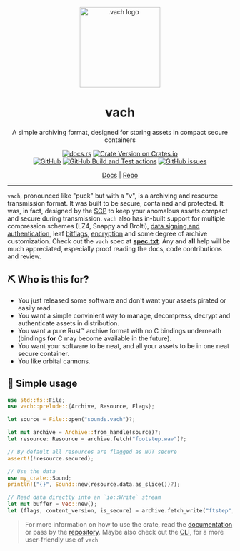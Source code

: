 <p align="center">
  <img src="https://raw.githubusercontent.com/zeskeertwee/virtfs-rs/main/media/logo.png" alt=".vach logo" width="180" height="180">
</p>
<h1 align=center>
  <strong>vach</strong>
</h1>
<p align=center> A simple archiving format, designed for storing assets in compact secure containers </p>

<p align=center>
  <a href="https://docs.rs/vach"><img alt="docs.rs" src="https://img.shields.io/docsrs/vach?style=flat-square"></a>
  <a href="https://crates.io/crates/vach"><img alt="Crate Version on Crates.io" src="https://img.shields.io/crates/v/vach?style=flat-square"></a>
  <br/>
  <a href="https://github.com/zeskeertwee/virtfs-rs/blob/main/LICENSE"><img alt="GitHub" src="https://img.shields.io/github/license/zeskeertwee/vach?style=flat-square"></a>
  <a href="https://github.com/zeskeertwee/vach/actions/workflows/tests.yml"><img alt="GitHub Build and Test actions" src="https://github.com/zeskeertwee/vach/actions/workflows/tests.yml/badge.svg"></a>
  <a href="https://github.com/zeskeertwee/virtfs-rs/issues"><img alt="GitHub issues" src="https://img.shields.io/github/issues-raw/zeskeertwee/virtfs-rs?style=flat-square"></a>
</p>
<p align=center>
 <a href="https://docs.rs/vach">Docs</a> | <a href="https://github.com/zeskeertwee/virtfs-rs">Repo</a>
</p>

---

`vach`, pronounced like "puck" but with a "v", is a archiving and resource transmission format. It was built to be secure, contained and protected. It was, in fact, designed by the [SCP](https://en.wikipedia.org/wiki/SCP_Foundation) to keep your anomalous assets compact and secure during transmission. `vach` also has in-built support for multiple compression schemes (LZ4, Snappy and Brolti), [data signing and authentication](https://github.com/dalek-cryptography/ed25519-dalek), leaf [bitflags](https://docs.rs/vach/0.1.5/vach/prelude/struct.Flags.html#), [encryption](https://crates.io/crates/aes-gcm-siv/0.10.3) and some degree of archive customization. Check out the `vach` spec at **[spec.txt](https://github.com/zeskeertwee/virtfs-rs/blob/main/spec/main.txt)**. Any and **all** help will be much appreciated, especially proof reading the docs, code contributions and review.

## ⛏ Who is this for?

- You just released some software and don't want your assets pirated or easily read.
- You want a simple convinient way to manage, decompress, decrypt and authenticate assets in distribution.
- You want a pure Rust™️ archive format with no C bindings underneath (bindings **for** C may become available in the future).
- You want your software to be neat, and all your assets to be in one neat secure container.
- You like orbital cannons.

## 🧷 Simple usage

```rust
use std::fs::File;
use vach::prelude::{Archive, Resource, Flags};

let source = File::open("sounds.vach")?;

let mut archive = Archive::from_handle(source)?;
let resource: Resource = archive.fetch("footstep.wav")?;

// By default all resources are flagged as NOT secure
assert!(!resource.secured);

// Use the data
use my_crate::Sound;
println!("{}", Sound::new(resource.data.as_slice())?);

// Read data directly into an `io::Write` stream
let mut buffer = Vec::new();
let (flags, content_version, is_secure) = archive.fetch_write("ftstep", &mut buffer)?;
```

> For more information on how to use the crate, read the [documentation](https://docs.rs/vach) or pass by the [repository](https://github.com/zeskeertwee/vach). Maybe also check out the [CLI](https://crates.io/crates/vach-cli), for a more user-friendly use of `vach`
